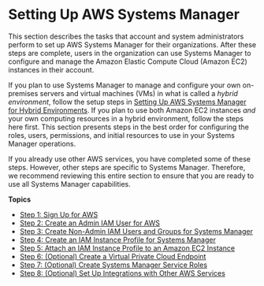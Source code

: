 # Setting Up AWS Systems Manager<a name="systems-manager-setting-up"></a>

This section describes the tasks that account and system administrators perform to set up AWS Systems Manager for their organizations\. After these steps are complete, users in the organization can use Systems Manager to configure and manage the Amazon Elastic Compute Cloud \(Amazon EC2\) instances in their account\.

If you plan to use Systems Manager to manage and configure your own on\-premises servers and virtual machines \(VMs\) in what is called a *hybrid environment*, follow the setup steps in [Setting Up AWS Systems Manager for Hybrid Environments](systems-manager-managedinstances.md)\. If you plan to use both Amazon EC2 instances *and* your own computing resources in a hybrid environment, follow the steps here first\. This section presents steps in the best order for configuring the roles, users, permissions, and initial resources to use in your Systems Manager operations\. 

If you already use other AWS services, you have completed some of these steps\. However, other steps are specific to Systems Manager\. Therefore, we recommend reviewing this entire section to ensure that you are ready to use all Systems Manager capabilities\. 

**Topics**
+ [Step 1: Sign Up for AWS](setup-sign-up.md)
+ [Step 2: Create an Admin IAM User for AWS](setup-create-admin-user.md)
+ [Step 3: Create Non\-Admin IAM Users and Groups for Systems Manager](setup-create-iam-user.md)
+ [Step 4: Create an IAM Instance Profile for Systems Manager](setup-instance-profile.md)
+ [Step 5: Attach an IAM Instance Profile to an Amazon EC2 Instance](setup-launch-managed-instance.md)
+ [Step 6: \(Optional\) Create a Virtual Private Cloud Endpoint](setup-create-vpc.md)
+ [Step 7: \(Optional\) Create Systems Manager Service Roles](setup-service-role.md)
+ [Step 8: \(Optional\) Set Up Integrations with Other AWS Services](setup-integrations.md)